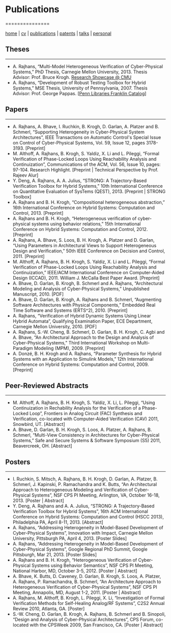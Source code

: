 # Publications
===============

[home](index.html) \| [cv](docs/AkshayRajhansCV.pdf) \| [publications](publications.html) \| [patents](patents.html) \| [talks](talks.html) \| [personal](personal.html)

## Theses
---------
- A. Rajhans, “Multi-Model Heterogeneous Verification of Cyber-Physical Systems,” PhD Thesis, Carnegie Mellon University, 2013. Thesis Advisor: Prof. Bruce Krogh. [Research Showcase @ CMU](http://repository.cmu.edu/dissertations/251/)
- A. Rajhans, “Development of Robust Testing Toolbox for Hybrid Systems,” MSE Thesis, University of Pennsylvania, 2007. Thesis Advisor: Prof. George Pappas. \[[Penn Libraries Franklin Catalog](http://dla.library.upenn.edu/dla/franklin/record.html?filter.author_creator_facet.val=Rajhans%2C%20Akshay&id=FRANKLIN_4283783&)\]
## Papers
---------
- A. Rajhans, A. Bhave, I. Ruchkin, B. Krogh, D. Garlan, A. Platzer and B. Schmerl, “Supporting Heterogeneity in Cyber-Physical System Architectures”, IEEE Transactions on Automatic Control's Special Issue on Control of Cyber-Physical Systems, Vol. 59, Issue 12, pages 3178-3193. [Preprint]
- M. Althoff, A. Rajhans, B. Krogh, S. Yaldiz, X. Li and L. Pileggi, “Formal Verification of Phase-Locked Loops Using Reachability Analysis and Continuization”, Communications of the ACM, Vol. 56, Issue 10, pages: 97-104. Research Highlight. [Preprint \| Technical Perspective by Prof. Rajeev Alur]
- Y. Deng, A. Rajhans, A. A. Julius, “STRONG: A Trajectory-Based Verification Toolbox for Hybrid Systems,” 10th International Conference on Quantitative Evaluation of SysTems (QEST), 2013. [Preprint \| STRONG Toolbox]
- A. Rajhans and B. H. Krogh, “Compositional heterogeneous abstraction,” 16th International Conference on Hybrid Systems: Computation and Control, 2013. [Preprint]
- A. Rajhans and B. H. Krogh, “Heterogeneous verification of cyber-physical systems using behavior relations,” 15th International Conference on Hybrid Systems: Computation and Control, 2012. [Preprint]
- A. Rajhans, A. Bhave, S. Loos, B. H. Krogh, A. Platzer and D. Garlan, “Using Parameters in Architectural Views to Support Heterogeneous Design and Verification,” 50th IEEE Conference on Decision and Control, 2011. [Preprint]
- M. Althoff, A. Rajhans, B. H. Krogh, S. Yaldiz, X. Li and L. Pileggi, “Formal Verification of Phase-Locked Loops Using Reachability Analysis and Continuization,” IEEE/ACM International Conference on Computer-Aided Design (ICCAD), 2011. William J. McCalla Best Paper Award. [Preprint]
- A. Bhave, D. Garlan, B. Krogh, B. Schmerl and A. Rajhans, “Architectural Modeling and Analysis of Cyber-Physical Systems,” Unpublished Manuscript, 2010. [PDF]
- A. Bhave, D. Garlan, B. Krogh, A. Rajhans and B. Schmerl, “Augmenting Software Architectures with Physical Components,” Embedded Real Time Software and Systems (ERTS^2), 2010. [Preprint]
- A. Rajhans, “Verification of Hybrid Dynamic Systems Using Linear Hybrid Automata”, Qualifying Examination Paper, ECE Department, Carnegie Mellon University, 2010. [PDF]
- A. Rajhans, S.-W. Cheng, B. Schmerl, D. Garlan, B. H. Krogh, C. Agbi and A. Bhave, “An Architectural Approach to the Design and Analysis of Cyber-Physical Systems,” Third International Workshop on Multi-Paradigm Modeling (MPM), 2009. [Preprint]
- A. Donzé, B. H. Krogh and A. Rajhans, “Parameter Synthesis for Hybrid Systems with an Application to Simulink Models,” 12th International Conference on Hybrid Systems: Computation and Control, 2009. [Preprint]
## Peer-Reviewed Abstracts
--------------------------
- M. Althoff, A. Rajhans, B. H. Krogh, S. Yaldiz, X. Li, L. Pileggi, “Using Continuization in Rechability Analysis for the Verification of a Phase-Locked Loop”, Frontiers in Analog Circuit (FAC) Synthesis and Verification, co-located with Computer-Aided Verification (CAV) 2011, Snowbird, UT. [Abstract]
- A. Bhave, D. Garlan, B. H. Krogh, S. Loos, A. Platzer, A. Rajhans, B. Schmerl, “Multi-View Consistency in Architectures for Cyber-Physical Systems,” Safe and Secure Systems & Software Symposium (S5) 2011, Beavercreek, OH. [Abstract]
## Posters
----------
- I. Ruchkin, S. Mitsch, A. Rajhans, B. H. Krogh, D. Garlan, A. Platzer, B. Schmerl, J. Kapinski, P. Ramachandra and K. Butts, “An Architectural Approach to Heterogeneous Modeling and Verification of Cyber-Physical Systems”, NSF CPS PI Meeting, Arlington, VA, October 16-18, 2013. [Poster \| Abstract]
- Y. Deng, A. Rajhans and A. A. Julius, “STRONG: A Trajectory-Based Verification Toolbox for Hybrid Systems”, 16th ACM International Conference on Hybrid Systems: Computation and Control (HSCC 2013), Philadelphia PA, April 8-11, 2013. [Abstract]
- A. Rajhans, “Addressing Heterogeneity in Model-Based Development of Cyber-Physical Systems”, Innovation with Impact, Carnegie Mellon University, Pittsburgh PA, April 4, 2013. [Poster Slides]
- A. Rajhans, “Addressing Heterogeneity in Model-Based Development of Cyber-Physical Systems”, Google Regional PhD Summit, Google Pittsburgh, Mar 21, 2013. [Poster Slides]
- A. Rajhans and B. H. Krogh, “Heterogeneous Verification of Cyber-Physical Systems using Behavior Semantics”, NSF CPS PI Meeting, National Harbor, MD, October 3-5, 2012. [Poster \| Abstract]
- A. Bhave, K. Butts, D. Caveney, D. Garlan, B. Krogh, S. Loos, A. Platzer, A. Rajhans, P. Ramachandra, B. Schmerl, “An Architecture Approach to Heterogeneous Verification of Cyber-Physical Systems”, NSF CPS PI Meeting, Annapolis, MD, August 1-2, 2011. [Poster \| Abstract]
- A. Rajhans, M. Althoff, B. Krogh, L. Pileggi, X. Li, “Investigation of Formal Verification Methods for Self-Healing Analog/RF Systems”, C2S2 Annual Review 2010, Atlanta, GA. [Poster]
- S.-W. Cheng, D. Garlan, B. Krogh, A. Rajhans, B. Schmerl and B. Sinopoli, “Design and Analysis of Cyber-Physical Architectures”, CPS Forum, co-located with the CPSWeek 2009, San Francisco, CA. [Poster \| Abstract]

